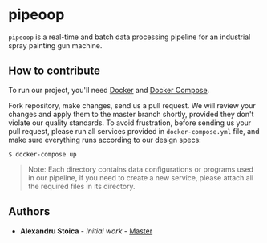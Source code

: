 # pipeoop

`pipeoop` is a real-time and batch data processing pipeline for an industrial spray painting gun machine.

## How to contribute

To run our project, you'll need [Docker](https://docs.docker.com/install/) and [Docker Compose](https://docs.docker.com/compose/install/). 

Fork repository, make changes, send us a pull request. We will review your changes and apply them to the master branch shortly, provided they don't violate our quality standards. To avoid frustration, before sending us your pull request, please run all services provided in `docker-compose.yml` file, and make sure everything runs according to our design specs:

```
$ docker-compose up
```

> Note: Each directory contains data configurations or programs used in our pipeline, if you need to create a new service, please attach all the required files in its directory.

## Authors

* **Alexandru Stoica** - *Initial work* - [Master](https://github.com/alexandrustoica/pipeoop/new/master)

